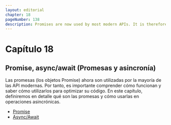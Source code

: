 ```yaml
---
layout: editorial
chapter: 18
pageNumber: 138
description: Promises are now used by most modern APIs. It is therefore important to understand how they work and to know how to use them to optimize your code.
---
```


# Capítulo 18

## Promise, async/await (Promesas y asincronía)

Las promesas (los objetos Promise) ahora son utilizadas por la mayoría de las API modernas. Por tanto, es importante comprender cómo funcionan y saber cómo utilizarlos para optimizar su código. En este capítulo, definiremos en detalle qué son las promesas y cómo usarlas en operaciones asincrónicas.

* [Promise](./promise.md)
* [Async/Await](./async-await.md)

